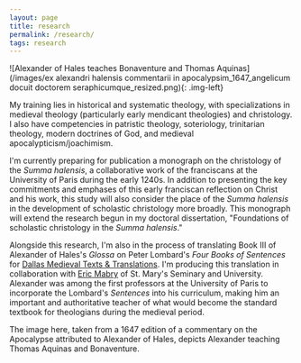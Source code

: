 ```yaml
---
layout: page
title: research
permalink: /research/
tags: research
---
```


![Alexander of Hales teaches Bonaventure and Thomas Aquinas](/images/ex alexandri halensis commentarii in apocalypsim_1647_angelicum docuit doctorem seraphicumque_resized.png){: .img-left}

My training lies in historical and systematic theology, with specializations in medieval theology (particularly early mendicant theologies) and christology. I also have competencies in patristic theology, soteriology, trinitarian theology, modern doctrines of God, and medieval apocalypticism/joachimism. 

I'm currently preparing for publication a monograph on the christology of the *Summa halensis*, a collaborative work of the franciscans at the University of Paris during the early 1240s. In addition to presenting the key commitments and emphases of this early franciscan reflection on Christ and his work, this study will also consider the place of the *Summa halensis* in the development of scholastic christology more broadly. This monograph will extend the research begun in my doctoral dissertation, "Foundations of scholastic christology in the *Summa halensis*."

Alongside this research, I'm also in the process of translating Book III of Alexander of Hales's *Glossa* on Peter Lombard's *Four Books of Sentences* for [Dallas Medieval Texts & Translations](https://dallasmedievaltexts.org/alexander-of-hales-project/). I'm producing this translation in collaboration with [Eric Mabry](http://www.stmarys.edu/seminary/faculty/dr-eric-mabry/) of St. Mary's Seminary and University. Alexander was among the first professors at the University of Paris to incorporate the Lombard's *Sentences* into his curriculum, making him an important and authoritative teacher of what would become the standard textbook for theologians during the medieval period.

The image here, taken from a 1647 edition of a commentary on the Apocalypse attributed to Alexander of Hales, depicts Alexander teaching Thomas Aquinas and Bonaventure.